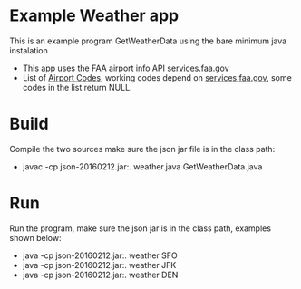 # Example Weather app

This is an example program GetWeatherData using the bare minimum java instalation
* This app uses the FAA airport info API [services.faa.gov](http://services.faa.gov/docs/services/airport/)
* List of [Airport Codes](http://www.airportcodes.org/), working codes depend on [services.faa.gov](http://services.faa.gov/docs/services/airport/), some codes in the list return NULL.

# Build

Compile the two sources make sure the json jar file is in the class path:
* javac -cp json-20160212.jar:. weather.java GetWeatherData.java

# Run

Run the program, make sure the json jar is in the class path, examples shown below:
* java -cp json-20160212.jar:. weather SFO
* java -cp json-20160212.jar:. weather JFK
* java -cp json-20160212.jar:. weather DEN
